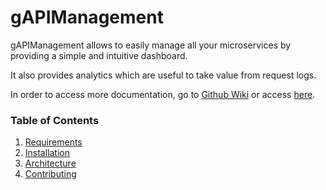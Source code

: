 # gAPIManagement


gAPIManagement allows to easily manage all your microservices by providing a simple and intuitive dashboard.

It also provides analytics which are useful to take value from request logs.


In order to access more documentation, go to [Github Wiki](https://github.com/Glintt/gAPIManagement/wiki) or access [here](https://glintt.github.io/gAPIManagement/).

### Table of Contents

1. [Requirements](docs/requirements.md)
1. [Installation](docs/installation.md)
1. [Architecture](docs/architecture.md)
1. [Contributing](docs/contributing.md)
